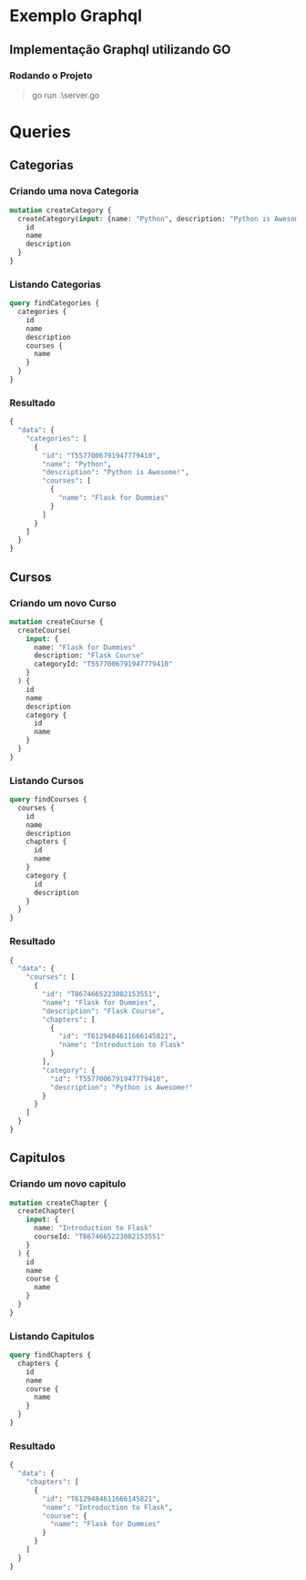 # Exemplo Graphql

## Implementação Graphql utilizando GO

### Rodando o Projeto
> go run .\server.go

# Queries

## Categorias
### Criando uma nova Categoria
```GraphQL
mutation createCategory {
  createCategory(input: {name: "Python", description: "Python is Awesome!"}) {
    id
    name
    description
  }
}
```
### Listando Categorias
```GraphQL
query findCategories {
  categories {
    id
    name
    description
    courses {
      name
    }
  }
}
```
### Resultado
```GraphQL
{
  "data": {
    "categories": [
      {
        "id": "T5577006791947779410",
        "name": "Python",
        "description": "Python is Awesome!",
        "courses": [
          {
            "name": "Flask for Dummies"
          }
        ]
      }
    ]
  }
}
```

## Cursos
### Criando um novo Curso
```GraphQL
mutation createCourse {
  createCourse(
    input: {
      name: "Flask for Dummies"
      description: "Flask Course"
      categoryId: "T5577006791947779410"
    }
  ) {
    id
    name
    description
    category {
      id
      name
    }
  }
}
```
### Listando Cursos
```GraphQL
query findCourses {
  courses {
    id
    name
    description
    chapters {
      id
      name
    }
    category {
      id
      description
    }
  }
}
```
### Resultado
```GraphQL
{
  "data": {
    "courses": [
      {
        "id": "T8674665223082153551",
        "name": "Flask for Dummies",
        "description": "Flask Course",
        "chapters": [
          {
            "id": "T6129484611666145821",
            "name": "Introduction to Flask"
          }
        ],
        "category": {
          "id": "T5577006791947779410",
          "description": "Python is Awesome!"
        }
      }
    ]
  }
}
```
## Capitulos
### Criando um novo capitulo
```GraphQL
mutation createChapter {
  createChapter(
    input: {
      name: "Introduction to Flask"
      courseId: "T8674665223082153551"
    }
  ) {
    id
    name
    course {
      name
    }
  }
}
```
### Listando Capitulos
```GraphQL
query findChapters {
  chapters {
    id
    name
    course {
      name
    }
  }
}
```
### Resultado
```GraphQL
{
  "data": {
    "chapters": [
      {
        "id": "T6129484611666145821",
        "name": "Introduction to Flask",
        "course": {
          "name": "Flask for Dummies"
        }
      }
    ]
  }
}
```